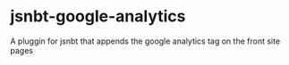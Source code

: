 # jsnbt-google-analytics
A pluggin for jsnbt that appends the google analytics tag on the front site pages
